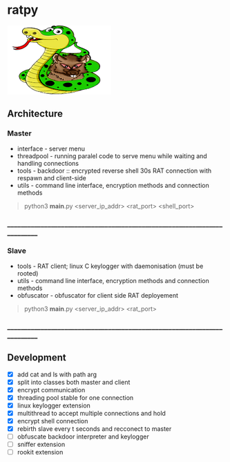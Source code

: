 # ratpy

<p align="left">
<img src="imgs/ratpy.png" width="240" height="160">
</p>

## Architecture

### Master
* interface - server menu
* threadpool - running paralel code to serve menu while waiting and handling connections
* tools - backdoor :: encrypted reverse shell 30s RAT connection with respawn and client-side
* utils - command line interface, encryption methods and connection methods
> python3 __main__.py <server_ip_addr> <rat_port> <shell_port>
### _________________________________________________________________________

### Slave
* tools - RAT client; linux C keylogger with daemonisation (must be rooted)
* utils - command line interface, encryption methods and connection methods
* obfuscator - obfuscator for client side RAT deployement
> python3 __main__.py <server_ip_addr> <rat_port>
### _________________________________________________________________________

## Development
* [x] add cat and ls with path arg
* [x] split into classes both master and client
* [x] encrypt communication
* [x] threading pool stable for one connection
* [x] linux keylogger extension
* [x] multithread to accept multiple connections and hold 
* [x] encrypt shell connection
* [x] rebirth slave every t seconds and recconect to master 
* [ ] obfuscate backdoor interpreter and keylogger 
* [ ] sniffer extension
* [ ] rookit extension

